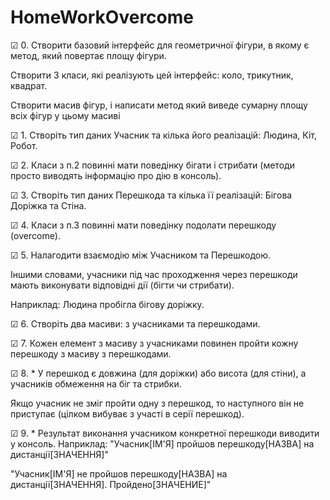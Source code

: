 # HomeWorkOvercome

☑ 0. Створити базовий інтерфейс для геометричної фігури, в якому є метод, який повертає площу фігури.

Створити 3 класи, які реалізують цей інтерфейс: коло, трикутник, квадрат.

Створити масив фігур, і написати метод який виведе сумарну площу всіх фігур у цьому масиві

☑ 1. Створіть тип даних Учасник та кілька його реалізацій: Людина, Кіт, Робот.

☑ 2. Класи з п.2 повинні мати поведінку бігати і стрибати (методи просто виводять інформацію про дію в консоль).

☑ 3. Створіть тип даних Перешкода та кілька її реалізацій: Бігова Доріжка та Стіна.

☑ 4. Класи з п.3 повинні мати поведінку подолати перешкоду (overcome).

☑ 5. Налагодити взаємодію між Учасником та Перешкодою. 

Іншими словами, учасники під час проходження через перешкоди мають виконувати відповідні дії (бігти чи стрибати).

Наприклад: Людина пробігла бігову доріжку.

☑ 6. Створіть два масиви: з учасниками та перешкодами. 

☑ 7. Кожен елемент з масиву з учасниками повинен пройти кожну перешкоду з масиву з перешкодами.

☑ 8. * У перешкод є довжина (для доріжки) або висота (для стіни), а учасників обмеження на біг та стрибки. 

Якщо учасник не зміг пройти одну з перешкод, то наступного він не приступає (цілком вибуває з участі в серії перешкод). 

☑ 9. * Результат виконання учасником конкретної перешкоди виводити у консоль. Наприклад: "Учасник[ІМ'Я] пройшов перешкоду[НАЗВА] на дистанції[ЗНАЧЕННЯ]"

"Учасник[ІМ'Я] не пройшов перешкоду[НАЗВА] на дистанції[ЗНАЧЕННЯ]. Пройдено[ЗНАЧЕНИЕ]"